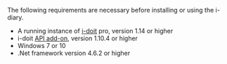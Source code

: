 The following requirements are necessary before installing or using the i-diary.

*   A running instance of [i-doit](https://www.i-doit.com/en/i-doit/trial-version/) pro, version 1.14 or higher
*   i-doit [API add-on](https://www.i-doit.com/en/i-doit/add-ons/api-add-on/), version 1.10.4 or higher
*   Windows 7 or 10
*   .Net framework version 4.6.2 or higher